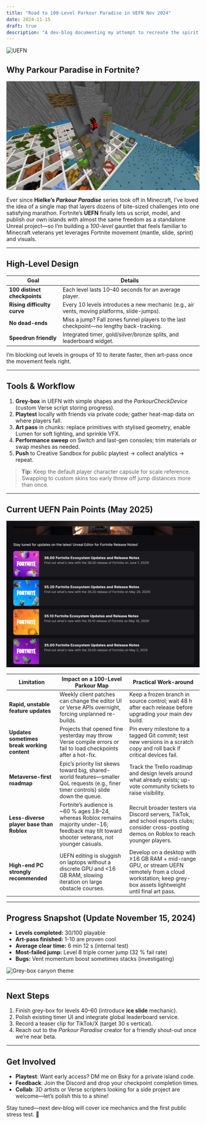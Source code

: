 ```yaml
---
title: "Road to 100-Level Parkour Paradise in UEFN Nov 2024"
date: 2024-11-15
draft: true
description: "A dev-blog documenting my attempt to recreate the spirit of Minecraft’s Parkour Paradise inside Fortnite using Unreal Editor for Fortnite (UEFN)."
---
```


![UEFN](image.png)

## Why Parkour Paradise in Fortnite?

![Parkour Paradise](ParkourParadise.png)

Ever since **Hielke’s *Parkour Paradise*** series took off in Minecraft, I’ve loved the idea of a single map that layers dozens of bite-sized challenges into one satisfying marathon. Fortnite’s **UEFN** finally lets us script, model, and publish our own islands with almost the same freedom as a standalone Unreal project—so I’m building a *100-level* gauntlet that feels familiar to Minecraft veterans yet leverages Fortnite movement (mantle, slide, sprint) and visuals.

---

## High-Level Design

| Goal | Details |
|------|---------|
| **100 distinct checkpoints** | Each level lasts 10–40 seconds for an average player. |
| **Rising difficulty curve** | Every 10 levels introduces a new mechanic (e.g., air vents, moving platforms, slide-jumps). |
| **No dead-ends** | Miss a jump? Fall zones funnel players to the last checkpoint—no lengthy back-tracking. |
| **Speedrun friendly** | Integrated timer, gold/silver/bronze splits, and leaderboard widget. |

I’m blocking out levels in groups of 10 to iterate faster, then art-pass once the movement feels right.

---

## Tools & Workflow

1. **Grey-box** in UEFN with simple shapes and the *ParkourCheckDevice* (custom Verse script storing progress).  
2. **Playtest** locally with friends via private code; gather heat-map data on where players fall.  
3. **Art pass** in chunks: replace primitives with stylised geometry, enable Lumen for soft lighting, and sprinkle VFX.  
4. **Performance sweep** on Switch and last-gen consoles; trim materials or swap meshes as needed.  
5. **Push** to Creative Sandbox for public playtest → collect analytics → repeat.

> **Tip:** Keep the default player character capsule for scale reference. Swapping to custom skins too early threw off jump distances more than once.

---

## Current UEFN Pain Points (May 2025)

![pain](uefn-update.png)

| Limitation | Impact on a 100-Level Parkour Map | Practical Work-around |
|------------|-----------------------------------|-----------------------|
| **Rapid, unstable feature updates** | Weekly client patches can change the editor UI or Verse APIs overnight, forcing unplanned re-builds. | Keep a frozen branch in source control; wait 48 h after each release before upgrading your main dev build. |
| **Updates sometimes break working content** | Projects that opened fine yesterday may throw Verse compile errors or fail to load checkpoints after a hot-fix. | Pin every milestone to a tagged Git commit; test new versions in a scratch copy and roll back if critical devices fail. |
| **Metaverse-first roadmap** | Epic’s priority list skews toward big, shared-world features—smaller QoL requests (e.g., finer timer controls) slide down the queue. | Track the Trello roadmap and design levels around what already exists; up-vote community tickets to raise visibility. |
| **Less-diverse player base than Roblox** | Fortnite’s audience is ~60 % ages 18–24, whereas Roblox remains majority under-16; feedback may tilt toward shooter veterans, not younger casuals. | Recruit broader testers via Discord servers, TikTok, and school esports clubs; consider cross-posting demos on Roblox to reach younger players. |
| **High-end PC strongly recommended** | UEFN editing is sluggish on laptops without a discrete GPU and <16 GB RAM, slowing iteration on large obstacle courses. | Develop on a desktop with ≥16 GB RAM + mid-range GPU, or stream UEFN remotely from a cloud workstation; keep grey-box assets lightweight until final art pass. |

---

## Progress Snapshot (Update November 15, 2024)

- **Levels completed:** 30/100 playable  
- **Art-pass finished:** 1-10 are proven cool  
- **Average clear time:** 6 min 12 s (internal test)  
- **Most-failed jump:** Level 8 triple corner jump (32 % fail rate)  
- **Bugs:** Vent momentum boost sometimes stacks (investigating)

![Grey-box canyon theme](images/week5_greybox.png)

---

## Next Steps

1. Finish grey-box for levels 40–60 (introduce **ice slide** mechanic).  
2. Polish existing timer UI and integrate global leaderboard service.  
3. Record a teaser clip for TikTok/X (target 30 s vertical).  
4. Reach out to the *Parkour Paradise* creator for a friendly shout-out once we’re near beta.

---

## Get Involved

- **Playtest**: Want early access? DM me on Bsky for a private island code.  
- **Feedback**: Join the Discord and drop your checkpoint completion times.  
- **Collab**: 3D artists or Verse scripters looking for a side project are welcome—let’s polish this to a shine!

Stay tuned—next dev-blog will cover ice mechanics and the first public stress test. 🚀
